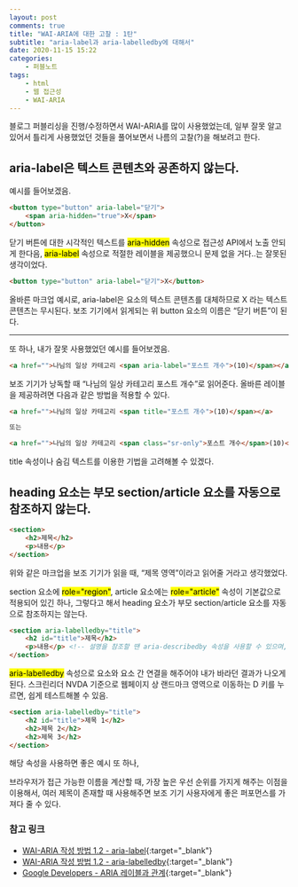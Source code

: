 ```yaml
---
layout: post
comments: true
title: "WAI-ARIA에 대한 고찰 : 1탄"
subtitle: "aria-label과 aria-labelledby에 대해서"
date: 2020-11-15 15:22
categories:
    - 퍼블노트
tags:
    - html
    - 웹 접근성
    - WAI-ARIA
---
```


블로그 퍼블리싱을 진행/수정하면서 WAI-ARIA를 많이 사용했었는데, 일부 잘못 알고 있어서 틀리게 사용했었던 것들을 풀어보면서 나름의 고찰(?)을 해보려고 한다.

## aria-label은 텍스트 콘텐츠와 공존하지 않는다.

예시를 들어보겠음.

```html
<button type="button" aria-label="닫기">
    <span aria-hidden="true">X</span>
</button>
```

닫기 버튼에 대한 시각적인 텍스트를 <mark>aria-hidden</mark> 속성으로 접근성 API에서 노출 안되게 한다음, <mark>aria-label</mark> 속성으로 적절한 레이블을 제공했으니 문제 없을 거다..는 잘못된 생각이었다.

```html
<button type="button" aria-label="닫기">X</button>
```

올바른 마크업 예시로, aria-label은 요소의 텍스트 콘텐츠를 대체하므로 X 라는 텍스트 콘텐츠는 무시된다. 보조 기기에서 읽게되는 위 button 요소의 이름은 &ldquo;닫기 버튼&rdquo;이 된다.

---

또 하나, 내가 잘못 사용했었던 예시를 들어보겠음.

```html
<a href="">나님의 일상 카테고리 <span aria-label="포스트 개수">(10)</span></a>
```

보조 기기가 낭독할 때 &ldquo;나님의 일상 카테고리 포스트 개수&rdquo;로 읽어준다. 올바른 레이블을 제공하려면 다음과 같은 방법을 적용할 수 있다.

```html
<a href="">나님의 일상 카테고리 <span title="포스트 개수">(10)</span></a>

또는

<a href="">나님의 일상 카테고리 <span class="sr-only">포스트 개수</span>(10)</a>
```

title 속성이나 숨김 텍스트를 이용한 기법을 고려해볼 수 있겠다.

## heading 요소는 부모 section/article 요소를 자동으로 참조하지 않는다.

```html
<section>
    <h2>제목</h2>
    <p>내용</p>
</section>
```

위와 같은 마크업을 보조 기기가 읽을 때, &ldquo;제목 영역&rdquo;이라고 읽어줄 거라고 생각했었다.

section 요소에 <mark>role="region"</mark>, article 요소에는 <mark>role="article"</mark> 속성이 기본값으로 적용되어 있긴 하나, 그렇다고 해서 heading 요소가 부모 section/article 요소를 자동으로 참조하지는 않는다.

```html
<section aria-labelledby="title">
    <h2 id="title">제목</h2>
    <p>내용</p> <!-- 설명을 참조할 땐 aria-describedby 속성을 사용할 수 있으며, 나중에 다뤄보겠음. -->
</section>
```

<mark>aria-labelledby</mark> 속성으로 요소와 요소 간 연결을 해주어야 내가 바라던 결과가 나오게 된다. 스크린리더 NVDA 기준으로 웹페이지 상 랜드마크 영역으로 이동하는 D 키를 누르면, 쉽게 테스트해볼 수 있음.

```html
<section aria-labelledby="title">
    <h2 id="title">제목 1</h2>
    <h2>제목 2</h2>
    <h2>제목 3</h2>
</section>
```

해당 속성을 사용하면 좋은 예시 또 하나,  

브라우저가 접근 가능한 이름을 계산할 때, 가장 높은 우선 순위를 가지게 해주는 이점을 이용해서, 여러 제목이 존재할 때 사용해주면 보조 기기 사용자에게 좋은 퍼포먼스를 가져다 줄 수 있다.

### 참고 링크

- [WAI-ARIA 작성 방법 1.2 - aria-label](https://mulder21c.github.io/aria-practices/#naming_with_aria-label){:target="_blank"}
- [WAI-ARIA 작성 방법 1.2 - aria-labelledby](https://mulder21c.github.io/aria-practices/#naming_with_aria-labelledby){:target="_blank"}
- [Google Developers - ARIA 레이블과 관계](https://developers.google.com/web/fundamentals/accessibility/semantics-aria/aria-labels-and-relationships?hl=ko){:target="_blank"}